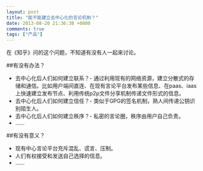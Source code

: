```yaml
---
layout: post
title: "能不能建立去中心化的言论机制？"
date: 2013-08-20 21:36:38 +0800
comments: true
tags: ["产品"]
---
```




在《知乎》问的这个问题，不知道有没有人一起来讨论。
<!-- more -->

##有没有办法？

* 去中心化后人们如何建立联系？- 通过利用现有的网络资源，建立分散式的存储和通信。比如用户端间直连、在现有言论平台发布某些信息、在paas、iaas上快速建立发布节点、利用传统p2p文件分享机制传递文件形式的信息。
* 去中心化后人们如何建立信任？- 类似于GPG的签名机制，熟人间传递公钥识别陌生人。
* 去中心化后人们如何建立秩序？- 私密的言论圈，秩序由用户自己负责。
* ……

##有没有意义？

* 现有中心言论平台充斥混乱、谎言、压制。
* 人们有权接受和发送自己选择的信息。
* ……
